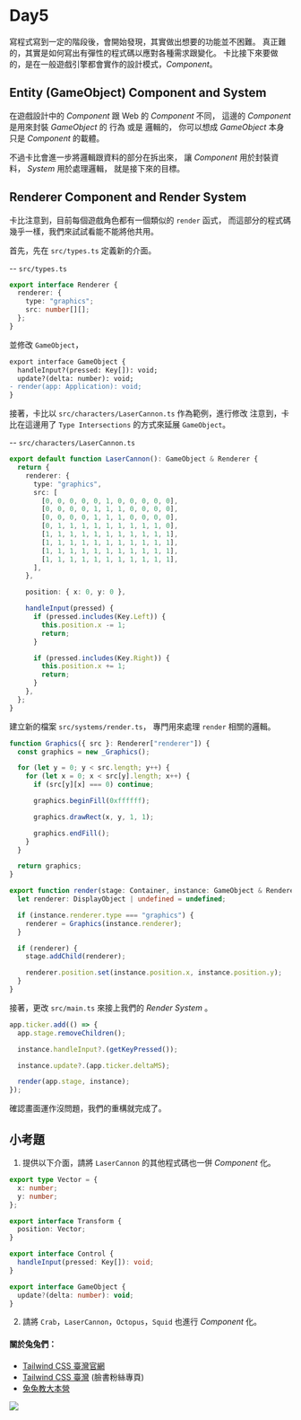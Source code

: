# Day5

寫程式寫到一定的階段後，會開始發現，其實做出想要的功能並不困難。
真正難的，其實是如何寫出有彈性的程式碼以應對各種需求跟變化。
卡比接下來要做的，是在一般遊戲引擎都會實作的設計模式，*Component*。

## Entity (GameObject) Component and System

在遊戲設計中的 *Component* 跟 Web 的 *Component* 不同，
這邊的 *Component* 是用來封裝 *GameObject* 的 行為 或是 邏輯的，
你可以想成 *GameObject* 本身只是 *Component* 的載體。

不過卡比會進一步將邏輯跟資料的部分在拆出來，
讓 *Component* 用於封裝資料， *System* 用於處理邏輯，
就是接下來的目標。

## Renderer Component and Render System

卡比注意到，目前每個遊戲角色都有一個類似的 `render` 函式，
而這部分的程式碼幾乎一樣，我們來試試看能不能將他共用。

首先，先在 `src/types.ts` 定義新的介面。

-- `src/types.ts`

```ts
export interface Renderer {
  renderer: {
    type: "graphics";
    src: number[][];
  };
}
```

並修改 `GameObject`，

```diff
export interface GameObject {
  handleInput?(pressed: Key[]): void;
  update?(delta: number): void;
- render(app: Application): void;
}
```

接著，卡比以 `src/characters/LaserCannon.ts` 作為範例，進行修改
注意到，卡比在這邊用了 `Type Intersections` 的方式來延展 `GameObject`。

-- `src/characters/LaserCannon.ts`

```ts
export default function LaserCannon(): GameObject & Renderer {
  return {
    renderer: {
      type: "graphics",
      src: [
        [0, 0, 0, 0, 0, 1, 0, 0, 0, 0, 0],
        [0, 0, 0, 0, 1, 1, 1, 0, 0, 0, 0],
        [0, 0, 0, 0, 1, 1, 1, 0, 0, 0, 0],
        [0, 1, 1, 1, 1, 1, 1, 1, 1, 1, 0],
        [1, 1, 1, 1, 1, 1, 1, 1, 1, 1, 1],
        [1, 1, 1, 1, 1, 1, 1, 1, 1, 1, 1],
        [1, 1, 1, 1, 1, 1, 1, 1, 1, 1, 1],
        [1, 1, 1, 1, 1, 1, 1, 1, 1, 1, 1],
      ],
    },

    position: { x: 0, y: 0 },

    handleInput(pressed) {
      if (pressed.includes(Key.Left)) {
        this.position.x -= 1;
        return;
      }

      if (pressed.includes(Key.Right)) {
        this.position.x += 1;
        return;
      }
    },
  };
}
```

建立新的檔案 `src/systems/render.ts`，
專門用來處理 `render` 相關的邏輯。

```ts
function Graphics({ src }: Renderer["renderer"]) {
  const graphics = new _Graphics();

  for (let y = 0; y < src.length; y++) {
    for (let x = 0; x < src[y].length; x++) {
      if (src[y][x] === 0) continue;

      graphics.beginFill(0xffffff);

      graphics.drawRect(x, y, 1, 1);

      graphics.endFill();
    }
  }

  return graphics;
}

export function render(stage: Container, instance: GameObject & Renderer) {
  let renderer: DisplayObject | undefined = undefined;

  if (instance.renderer.type === "graphics") {
    renderer = Graphics(instance.renderer);
  }

  if (renderer) {
    stage.addChild(renderer);

    renderer.position.set(instance.position.x, instance.position.y);
  }
}
```

接著，更改 `src/main.ts` 來接上我們的 *Render System* 。

```ts
app.ticker.add(() => {
  app.stage.removeChildren();

  instance.handleInput?.(getKeyPressed());

  instance.update?.(app.ticker.deltaMS);

  render(app.stage, instance);
});
```

確認畫面運作沒問題，我們的重構就完成了。

## 小考題

1. 提供以下介面，請將 `LaserCannon` 的其他程式碼也一併 *Component* 化。

```ts
export type Vector = {
  x: number;
  y: number;
};

export interface Transform {
  position: Vector;
}

export interface Control {
  handleInput(pressed: Key[]): void;
}

export interface GameObject {
  update?(delta: number): void;
}
```

2. 請將 `Crab`，`LaserCannon`，`Octopus`，`Squid` 也進行 *Component* 化。


#### 關於兔兔們：

- [Tailwind CSS 臺灣官網](https://tailwindcss.tw)
- [Tailwind CSS 臺灣](https://www.facebook.com/tailwindcss.tw) (臉書粉絲專頁)
- [兔兔教大本營](https://www.facebook.com/lalarabbits-%E5%85%94%E5%85%94%E6%95%99%E5%A4%A7%E6%9C%AC%E7%87%9F-102150975410839/)

![](https://i.imgur.com/PwE2UE9.jpg)